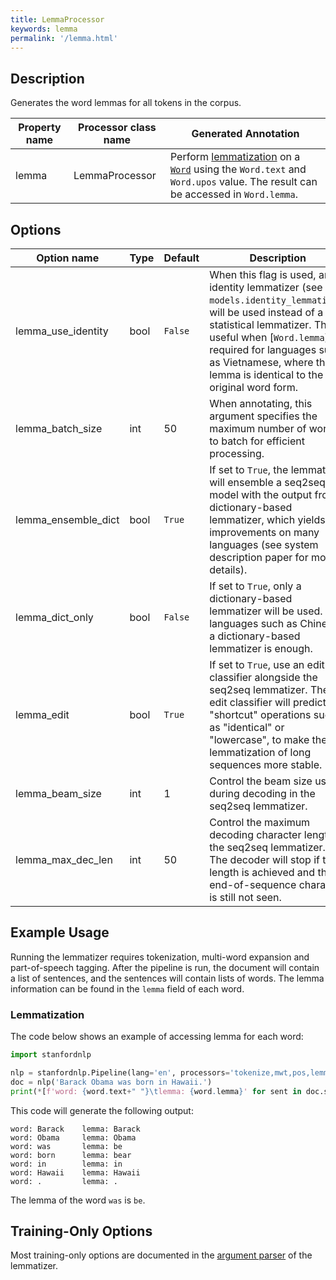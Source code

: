 ```yaml
---
title: LemmaProcessor
keywords: lemma
permalink: '/lemma.html'
---
```


## Description

Generates the word lemmas for all tokens in the corpus.

| Property name | Processor class name | Generated Annotation |
| --- | --- | --- |
| lemma | LemmaProcessor | Perform [lemmatization](https://en.wikipedia.org/wiki/Lemmatisation) on a [`Word`](data_objects.md#word) using the `Word.text` and `Word.upos` value. The result can be accessed in `Word.lemma`. | 

## Options

| Option name | Type | Default | Description |
| --- | --- | --- | --- |
| lemma_use_identity | bool | `False` | When this flag is used, an identity lemmatizer (see `models.identity_lemmatizer`) will be used instead of a statistical lemmatizer. This is useful when [`Word.lemma`] is required for languages such as Vietnamese, where the lemma is identical to the original word form. |
| lemma_batch_size | int | 50 | When annotating, this argument specifies the maximum number of words to batch for efficient processing. |
| lemma_ensemble_dict | bool | `True` | If set to `True`, the lemmatizer will ensemble a seq2seq model with the output from a dictionary-based lemmatizer, which yields improvements on many languages (see system description paper for more details). |
| lemma_dict_only | bool | `False` | If set to `True`, only a dictionary-based lemmatizer will be used. For languages such as Chinese, a dictionary-based lemmatizer is enough. |
| lemma_edit | bool | `True` | If set to `True`, use an edit classifier alongside the seq2seq lemmatizer. The edit classifier will predict "shortcut" operations such as "identical" or "lowercase", to make the lemmatization of long sequences more stable. |
| lemma_beam_size | int | 1 | Control the beam size used during decoding in the seq2seq lemmatizer. |
| lemma_max_dec_len | int | 50 | Control the maximum decoding character length in the seq2seq lemmatizer. The decoder will stop if this length is achieved and the end-of-sequence character is still not seen. |

## Example Usage

Running the lemmatizer requires tokenization, multi-word expansion and part-of-speech tagging.
After the pipeline is run, the document will contain a list of sentences, and the sentences will contain lists of words.
The lemma information can be found in the `lemma` field of each word.

### Lemmatization

The code below shows an example of accessing lemma for each word:

```python
import stanfordnlp

nlp = stanfordnlp.Pipeline(lang='en', processors='tokenize,mwt,pos,lemma')
doc = nlp('Barack Obama was born in Hawaii.')
print(*[f'word: {word.text+" "}\tlemma: {word.lemma}' for sent in doc.sentences for word in sent.words], sep='\n')
```

This code will generate the following output:

```
word: Barack    lemma: Barack
word: Obama     lemma: Obama
word: was       lemma: be
word: born      lemma: bear
word: in        lemma: in
word: Hawaii    lemma: Hawaii
word: .         lemma: .
```

The lemma of the word `was` is `be`.

## Training-Only Options

Most training-only options are documented in the [argument parser](https://github.com/stanfordnlp/stanfordnlp/blob/master/stanfordnlp/models/lemmatizer.py#L22) of the lemmatizer.

